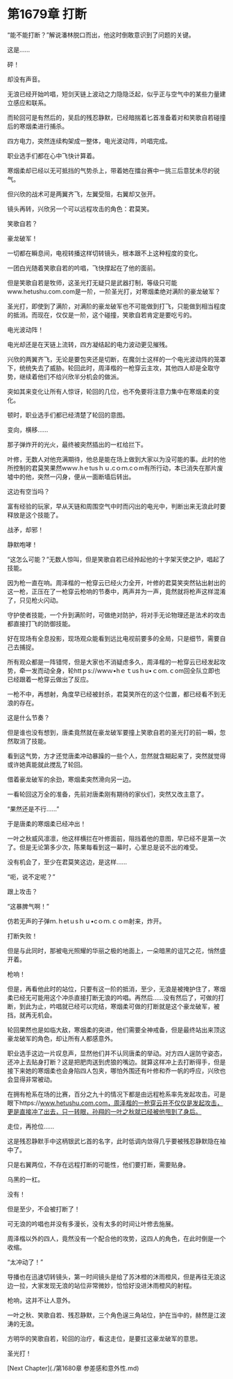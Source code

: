 # 第1679章 打断

“能不能打断？”解说潘林脱口而出，他这时倒敢意识到了问题的关键。

这是……

砰！

却没有声音。

无浪已经开始吟唱，短剑天链上波动之力隐隐泛起，似乎正与空气中的某些力量建立感应和联系。

而轮回可是有然后的，吴启的残忍静默，已经暗揣着匕首准备着对和笑歌自若碰撞后的寒烟柔进行捕杀。

四方电力，突然连续构架成一整体，电光波动阵，吟唱完成。

职业选手们都在心中飞快计算着。

寒烟柔却已经以无可抵挡的气势杀上，带着她在擂台赛中一挑三后意犹未尽的锐气。

但兴欣的战术可是两翼齐飞，左翼受阻，右翼却又张开。

镜头再转，兴欣另一个可以远程攻击的角色：君莫笑。

笑歌自若？

豪龙破军！

一切都在瞬息间，电视转播这样切转镜头，根本跟不上这种程度的变化。

一团白光随着笑歌自若的吟唱，飞快撑起在了他的面前。

但是笑歌自若是牧师，这圣光打无疑只是武器打制，等级只可能www.hetushu.com.com是一阶，一阶圣光打，对寒烟柔绝对满阶的豪龙破军？

圣光打，即使到了满阶，对满阶的豪龙破军也不可能做到打飞，只能做到相当程度的抵消。而现在，仅仅是一阶，这个碰撞，笑歌自若肯定是要吃亏的。

电光波动阵！

电光却还是在天链上流转，四方凝结起的电力波动更见摧残。

兴欣的两翼齐飞，无论是要包夹还是切断，在魔剑士这样的一个电光波动阵的笼罩下，统统失去了威胁。轮回此时，周泽楷的一枪穿云主攻，其他四人却是全取守势，继续着他们不给兴欣半分机会的做派。

突如其来变化让所有人惊讶，轮回的几位，也不免要将注意力集中在寒烟柔的变化。

顿时，职业选手们都已经清楚了轮回的意图。

变向，横移……

那子弹炸开的光火，最终被突然插出的一杠给拦下。

叶修，无数人对他充满期待，他总是能在场上做到大家以为没可能的事。此时的他所控制的君莫笑果然wwｗ.hｅtusｈｕ.cｏｍ.cｏm有所行动，本已消失在那片废墟中的他，突然一闪身，便从一面断墙后转出。

这边有空当吗？

富有经验的玩家，早从天链和周围空气中时而闪出的电光中，判断出来无浪此时要释放是这个技能了。

战矛，却邪！

静默咆哮！

“这怎么可能？”无数人惊叫，但是笑歌自若已经拎起他的十字架天使之护，唱起了技能。

因为枪一直在响。周泽楷的一枪穿云已经火力全开，叶修的君莫笑突然钻出射出的这一枪，正压在了一枪穿云枪响的节奏中，两声并为一声，竟然就将枪声这样混淆了，只见枪火闪动。

守护使者技能，一个升到满阶时，可做绝对防护，将对手无论物理还是法术的攻击都直接打飞的防御技能。

好在现场有全息投影，现场观众能看到远比电视前要多的全局，只是细节，需要自己去捕捉。

所有观众都是一阵错愕，但是大家也不消疑虑多久，周泽楷的一枪穿云已经发起攻势，牵一发而动全身，轮httｐs://wwｗ•hｅｔusｈu•ｃom.ｃom回全队立即也已经跟着一枪穿云做出了反应。

一枪不中，再想射，角度早已经被封杀，君莫笑所在的这个位置，都已经看不到无浪的存在。

这是什么节奏？

但是谁也没有想到，唐柔竟然就在豪龙破军要撞上笑歌自若的圣光打的前一瞬，忽然取消了技能。

看到这气势，方才还觉唐柔冲动暴躁的一些个人，忽然就含糊起来了，突然就觉得或许她真能就此搅乱了轮回。

借着豪龙破军的余劲，寒烟柔突然滑向另一边。

一看轮回这万全的准备，先前对唐柔刚有期待的家伙们，突然又改主意了。

“果然还是不行……”

于是唐柔的寒烟柔已经冲出！

一叶之秋威风凛凛，他这样横拦在叶修面前，阻挡着他的意图，早已经不是第一次了。但是无论第多少次，陈果每看到这一幕时，心里总是说不出的难受。

没有机会了，至少在君莫笑这边，是这样……

“呃，说不定呢？”

跟上攻击？

“这暴脾气啊！”

仿若无声的子弹ｍ.ｈetｕsｈｕ•cｏｍ.ｃｏm射来，炸开。

打断失败！

但是与此同时，那被电光照耀的华丽之极的地面上，一朵暗黑的诅咒之花，悄然盛开着。

枪响！

但是，再看他此时的站位，只要有这一阶的抵消，至少，无浪是被掩护住了，寒烟柔已经无可能用这个冲杀直接打断无浪的吟唱。再然后……没有然后了，可做的打断，到此为止，吟唱就已经可以完结，寒烟柔可做的打断就是这个豪龙破军，被挡，就再无机会。

轮回果然也是如临大敌，寒烟柔的突进，他们需要全神戒备，但是最终站出来顶这豪龙破军的角色，却让所有人都感意外。

职业选手这边一片叹息声，显然他们并不认同唐柔的举动。对方四人逞防守姿态，还冲上去贴身打断？这是把肥肉送到虎狼的嘴边。就算这样冲上去打断得手，但是接下来她的寒烟柔也会身陷四人包夹，哪怕外围还有叶修和乔一帆的呼应，兴欣也会显得非常被动。

在拥有枪系在场的比赛，百分之九十的情况下都是由远程枪系率先发起攻击。可是眼下https://www.hetushu.com.com，周泽楷的一枪穿云并不仅仅是发起攻击，更是直接冲了出去，只一转眼，孙翔的一叶之秋就已经被他甩到了身后。

走位，再抢位……

这是残忍静默手中这柄银武匕首的名字，此时低调内敛得几乎要被残忍静默隐在袖中了。

只是右翼两位，不存在远程打断的可能性，他们要打断，需要贴身。

乌黑的一杠。

没有！

但是至少，不会被打断了！

可无浪的吟唱也并没有多漫长，没有太多的时间让叶修去施展。

周泽楷以外的四人，竟然没有一个配合他的攻势，这四人的角色，在此时倒是一个收缩。

“太冲动了！”

导播也在迅速切转镜头，第一时间镜头是给了苏沐橙的沐雨橙风，但是再往无浪这边一拉，大家发现无浪的站位非常微妙，恰恰好没进沐雨橙风的射程。

枪响，这并不让人意外。

一叶之秋、笑歌自若、残忍静默，三个角色逞三角站位，护在当中的，赫然是江波涛的无浪。

方明华的笑歌自若，轮回的治疗，看这走位，是要扛这豪龙破军的意思。

圣光打！



[Next Chapter](./第1680章 参差感和意外性.md)